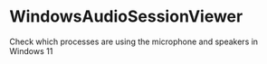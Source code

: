 # WindowsAudioSessionViewer
Check which processes are using the microphone and speakers in Windows 11
